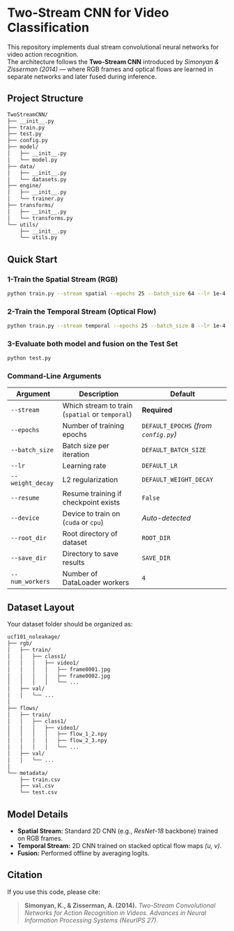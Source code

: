 # Two-Stream CNN for Video Classification

This repository implements dual stream convolutional neural networks for video action recognition.  
The architecture follows the **Two-Stream CNN** introduced by *Simonyan & Zisserman (2014)* — where RGB frames and optical flows are learned in separate networks and later fused during inference.

## Project Structure

```bash
TwoStreamCNN/
├── __init__.py
├── train.py
├── test.py
├── config.py
├── model/
│   ├── __init__.py
│   └── model.py
├── data/
│   ├── __init__.py
│   └── datasets.py
├── engine/
│   ├── __init__.py
│   └── trainer.py
├── transforms/
│   ├── __init__.py
│   └── transforms.py
└── utils/
    ├── __init__.py
    └── utils.py
```

## Quick Start

### 1-Train the Spatial Stream (RGB)
```bash
python train.py --stream spatial --epochs 25 --batch_size 64 --lr 1e-4
```
### 2-Train the Temporal Stream (Optical Flow)
```bash
python train.py --stream temporal --epochs 25 --batch_size 8 --lr 1e-4
```
### 3-Evaluate both model and fusion on the Test Set
```bash
python test.py
```
### Command-Line Arguments
| Argument         | Description                                     | Default                               |
| ---------------- | ----------------------------------------------- | ------------------------------------- |
| `--stream`       | Which stream to train (`spatial` or `temporal`) | **Required**                          |
| `--epochs`       | Number of training epochs                       | `DEFAULT_EPOCHS` *(from `config.py`)* |
| `--batch_size`   | Batch size per iteration                        | `DEFAULT_BATCH_SIZE`                  |
| `--lr`           | Learning rate                                   | `DEFAULT_LR`                          |
| `--weight_decay` | L2 regularization                               | `DEFAULT_WEIGHT_DECAY`                |
| `--resume`       | Resume training if checkpoint exists            | `False`                               |
| `--device`       | Device to train on (`cuda` or `cpu`)            | *Auto-detected*                       |
| `--root_dir`     | Root directory of dataset                       | `ROOT_DIR`                            |
| `--save_dir`     | Directory to save results                       | `SAVE_DIR`                            |
| `--num_workers`  | Number of DataLoader workers                    | `4`                                   |

##  Dataset Layout
Your dataset folder should be organized as:
```bash
ucf101_noleakage/
├── rgb/
│   ├── train/
│   │   ├── class1/
│   │   │   ├── video1/
│   │   │   │   ├── frame0001.jpg
│   │   │   │   ├── frame0002.jpg
│   │   │   │   └── ...
│   ├── val/
│   │   └── ...
│
├── flows/
│   ├── train/
│   │   ├── class1/
│   │   │   ├── video1/
│   │   │   │   ├── flow_1_2.npy
│   │   │   │   ├── flow_2_3.npy
│   │   │   │   └── ...
│   ├── val/
│   │   └── ...
│
└── metadata/
    ├── train.csv
    ├── val.csv
    └── test.csv
```

##  Model Details
- **Spatial Stream:** Standard 2D CNN (e.g., *ResNet-18* backbone) trained on RGB frames.  
- **Temporal Stream:** 2D CNN trained on stacked optical flow maps *(u, v)*.  
- **Fusion:** Performed offline by averaging logits.

##  Citation
If you use this code, please cite:

> **Simonyan, K., & Zisserman, A. (2014).**
> *Two-Stream Convolutional Networks for Action Recognition in Videos.*
> *Advances in Neural Information Processing Systems (NeurIPS 27).*


